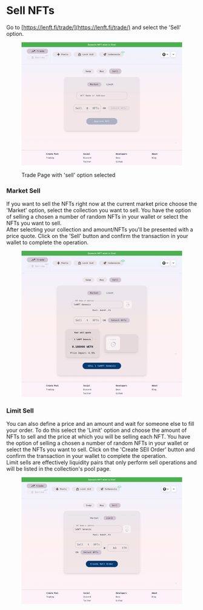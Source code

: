 # Sell NFTs

Go to [https://lenft.fi/trade/](https://lenft.fi/trade/) and select the 'Sell' option.

<figure><img src="../.gitbook/assets/lenft.fi_trade_ (3).png" alt=""><figcaption><p>Trade Page with 'sell' option selected</p></figcaption></figure>

### Market Sell

If you want to sell the NFTs right now at the current market price choose the 'Market' option, select the collection you want to sell. You have the option of selling a chosen a number of random NFTs in your wallet or select the NFTs you want to sell.\
After selecting your collection and amount/NFTs you'll be presented with a price quote. Click on the 'Sell' button and confirm the transaction in your wallet to complete the operation.

<figure><img src="../.gitbook/assets/lenft.fi_trade_ (4).png" alt=""><figcaption></figcaption></figure>

### Limit Sell

You can also define a price and an amount and wait for someone else to fill your order. To do this select the 'Limit' option and choose the amount of NFTs to sell and the price at which you will be selling each NFT. You have the option of selling a chosen a number of random NFTs in your wallet or select the NFTs you want to sell. Click on the 'Create SEll Order' button and confirm the transaction in your wallet to complete the operation.\
Limit sells are effectively liquidity pairs that only perform sell operations and will be listed in the collection's pool page.

<figure><img src="../.gitbook/assets/lenft.fi_trade_ (7).png" alt=""><figcaption></figcaption></figure>
